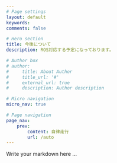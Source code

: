 ```yaml
---
# Page settings
layout: default
keywords:
comments: false

# Hero section
title: 今後について
description: ROS対応する予定になっております。

# Author box
# author:
#     title: About Author
#     title_url: '#'
#     external_url: true
#     description: Author description

# Micro navigation
micro_nav: true

# Page navigation
page_nav:
    prev:
        content: 自律走行
        url: /auto
---
```


Write your markdown here ...
